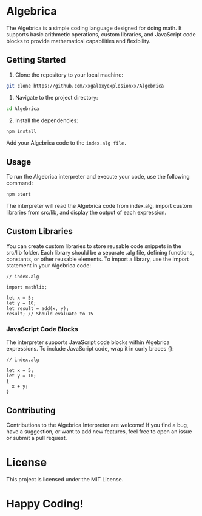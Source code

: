 # Algebrica 

The Algebrica is a simple coding language designed for doing math. It supports basic arithmetic operations, custom libraries, and JavaScript code blocks to provide mathematical capabilities and flexibility.

## Getting Started

1. Clone the repository to your local machine:

```bash
git clone https://github.com/xxgalaxyexplosionxx/Algebrica
```
1. Navigate to the project directory:

```bash
cd Algebrica
```

2. Install the dependencies:
```bash
npm install
```

Add your Algebrica code to the `index.alg file.`

## Usage

To run the Algebrica interpreter and execute your code, use the following command:

```bash
npm start
```

The interpreter will read the Algebrica code from index.alg, import custom libraries from src/lib, and display the output of each expression.

## Custom Libraries

You can create custom libraries to store reusable code snippets in the src/lib folder. Each library should be a separate .alg file, defining functions, constants, or other reusable elements. To import a library, use the import statement in your Algebrica code:

```alg
// index.alg

import mathlib;

let x = 5;
let y = 10;
let result = add(x, y);
result; // Should evaluate to 15
```

### JavaScript Code Blocks

The interpreter supports JavaScript code blocks within Algebrica expressions. To include JavaScript code, wrap it in curly braces {}:

```
// index.alg

let x = 5;
let y = 10;
{
  x + y;
}
```
## Contributing

Contributions to the Algebrica Interpreter are welcome! If you find a bug, have a suggestion, or want to add new features, feel free to open an issue or submit a pull request.

# License

This project is licensed under the MIT License.

# Happy Coding!
